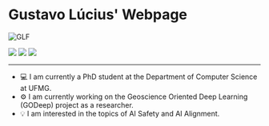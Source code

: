 # Gustavo Lúcius' Webpage

![GLF](https://github.com/gustavolucius/gustavolucius.github.io/assets/62659698/fdf3d78e-0741-4179-87fa-b080625e35b6)



<div>
<a href = "mailto:gustavo.lucius@dcc.ufmg.br"><img loading="lazy" src="https://github.com/gustavolucius/gustavolucius.github.io/assets/62659698/e012d37c-f474-4243-a45d-c6bfcacb2f7e" target="_blank"></a>
<a href="www.linkedin.com/in/gustavolucius" target="_blank"><img loading="lazy" src="https://github.com/gustavolucius/gustavolucius.github.io/assets/62659698/f1113bdf-b187-44b7-a40c-02ff9f56596c" target="_blank"></a></a>
<a href="http://lattes.cnpq.br/8596457391840162" target="_blank"><img loading="lazy" src="https://github.com/gustavolucius/gustavolucius.github.io/assets/62659698/1efcd64f-64dc-48e1-a3f8-ce8ac2d8c988" target="_blank"></a>   
</div>

----------------------------
- 💻 I am currently a PhD student at the Department of Computer Science at UFMG.
- ⚙️ I am currently working on the Geoscience Oriented Deep Learning (GODeep) project as a researcher.
- 💡 I am interested in the topics of AI Safety and AI Alignment.
